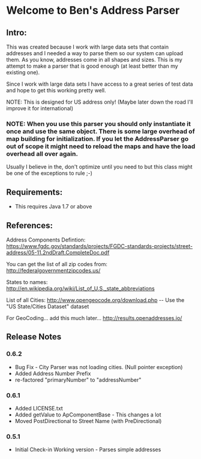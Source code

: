 
# Welcome to Ben's Address Parser

## Intro:
This was created because I work with large data sets that contain addresses and I needed a way to parse them so our system can upload them. As you know, addresses come in all shapes and sizes. This is my attempt to make a parser that is good enough (at least better than my existing one).

Since I work with large data sets I have access to a great series of test data and hope to get this working pretty well.  

NOTE: This is designed for US address only! (Maybe later down the road I'll improve it for international)



### NOTE: When you use this parser you should only instantiate it once and use the same object. There is some large overhead of map building for initialization. If you let the AddressParser go out of scope it might need to reload the maps and have the load overhead all over again.
Usually I believe in the, don't optimize until you need to but this class might be one of the exceptions to rule ;-)


## Requirements:
* This requires Java 1.7 or above


## References:
Address Components Defintion:
https://www.fgdc.gov/standards/projects/FGDC-standards-projects/street-address/05-11.2ndDraft.CompleteDoc.pdf

You can get the list of all zip codes from: http://federalgovernmentzipcodes.us/

States to names: http://en.wikipedia.org/wiki/List_of_U.S._state_abbreviations

List of all Cities:
http://www.opengeocode.org/download.php  -- Use the "US State/Cities Dataset" dataset


For GeoCoding... add this much later...
http://results.openaddresses.io/




## Release Notes

### 0.6.2
* Bug Fix - City Parser was not loading cities. (Null pointer exception)
* Added Address Number Prefix
* re-factored "primaryNumber" to "addressNumber"

### 0.6.1
* Added LICENSE.txt
* Added getValue to ApComponentBase - This changes a lot
* Moved PostDirectional to Street Name (with PreDirectional)

### 0.5.1
* Initial Check-in
Working version - Parses simple addresses




